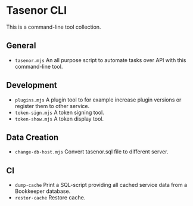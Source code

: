 # Tasenor CLI

This is a command-line tool collection.

## General

* `tasenor.mjs` An all purpose script to automate tasks over API with this command-line tool.

## Development

* `plugins.mjs` A plugin tool to for example increase plugin versions or register them to other service.
* `token-sign.mjs` A token signing tool.
* `token-show.mjs` A token display tool.

## Data Creation

* `change-db-host.mjs` Convert tasenor.sql file to different server.

## CI

* `dump-cache` Print a SQL-script providing all cached service data from a Bookkeeper database.
* `restor-cache` Restore cache.
